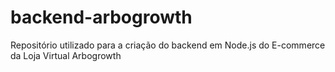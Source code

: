 # backend-arbogrowth
Repositório utilizado para a criação do backend em Node.js do E-commerce da Loja Virtual Arbogrowth
